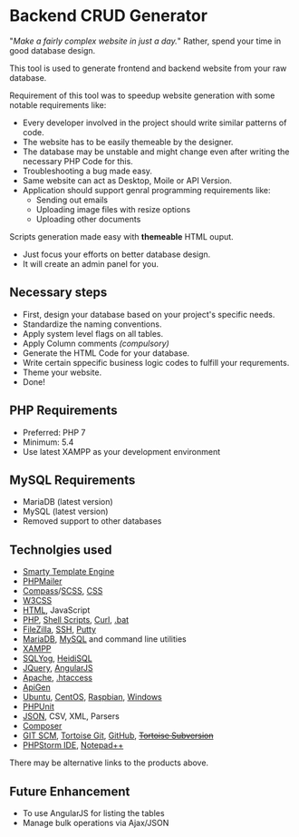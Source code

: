 # Backend CRUD Generator

"_Make a fairly complex website in just a day._" Rather, spend your time in good database design.

This tool is used to generate frontend and backend website from your raw database.

Requirement of this tool was to speedup website generation with some notable requirements like:

 * Every developer involved in the project should write similar patterns of code.
 * The website has to be easily themeable by the designer.
 * The database may be unstable and might change even after writing the necessary PHP Code for this.
 * Troubleshooting a bug made easy.
 * Same website can act as Desktop, Moile or API Version.
 * Application should support genral programming requirements like:
   - Sending out emails
   - Uploading image files with resize options
   - Uploading other documents

Scripts generation made easy with __themeable__ HTML ouput.

 * Just focus your efforts on better database design.
 * It will create an admin panel for you.


## Necessary steps

 * First, design your database based on your project's specific needs.
 * Standardize the naming conventions.
 * Apply system level flags on all tables.
 * Apply Column comments *(compulsory)*
 * Generate the HTML Code for your database.
 * Write certain sppecific business logic codes to fulfill your requrements.
 * Theme your website.
 * Done!


## PHP Requirements

 * Preferred: PHP 7
 * Minimum: 5.4
 * Use latest XAMPP as your development environment


## MySQL Requirements

 * MariaDB (latest version)
 * MySQL (latest version)
 * Removed support to other databases


## Technolgies used

 * [Smarty Template Engine](http://www.smarty.net/)
 * [PHPMailer](https://github.com/PHPMailer/PHPMailer)
 * [Compass](http://compass-style.org/)/[SCSS](http://sass-lang.com/), [CSS](https://www.w3.org/TR/CSS/)
 * [W3CSS](http://www.w3schools.com/w3css/)
 * [HTML](https://www.w3.org/TR/html5/), JavaScript
 * [PHP](http://php.net/manual/en/), [Shell Scripts](http://www.shellscript.sh/), [Curl](https://curl.haxx.se/), [.bat]()
 * [FileZilla](https://filezilla-project.org/), [SSH](https://en.wikipedia.org/wiki/Secure_Shell), [Putty](http://www.chiark.greenend.org.uk/~sgtatham/putty/)
 * [MariaDB](https://mariadb.org/), [MySQL](http://www.mysql.com/) and command line utilities
 * [XAMPP](https://www.apachefriends.org/)
 * [SQLYog](https://github.com/webyog/sqlyog-community/wiki/Downloads), [HeidiSQL](http://www.heidisql.com/)
 * [JQuery](http://jquery.com/), [AngularJS](https://angularjs.org/)
 * [Apache](https://en.wikipedia.org/wiki/Apache_HTTP_Server), [.htaccess](https://httpd.apache.org/docs/2.4/howto/htaccess.html)
 * [ApiGen](http://www.apigen.org/)
 * [Ubuntu](https://www.ubuntu.com/), [CentOS](https://www.centos.org/), [Raspbian](https://www.raspberrypi.org/downloads/raspbian/), [Windows](https://www.microsoft.com/en-us/windows)
 * [PHPUnit](https://phpunit.de/)
 * [JSON](http://www.json.org/), CSV, XML, Parsers
 * [Composer](https://getcomposer.org/)
 * [GIT SCM](https://git-scm.com/), [Tortoise Git](https://tortoisegit.org/), [GitHub](https://github.com/), ~~[Tortoise Subversion](https://tortoisesvn.net/)~~
 * [PHPStorm IDE](https://www.jetbrains.com/phpstorm/), [Notepad++](https://notepad-plus-plus.org/)

There may be alternative links to the products above.


## Future Enhancement

 * To use AngularJS for listing the tables
 * Manage bulk operations via Ajax/JSON
